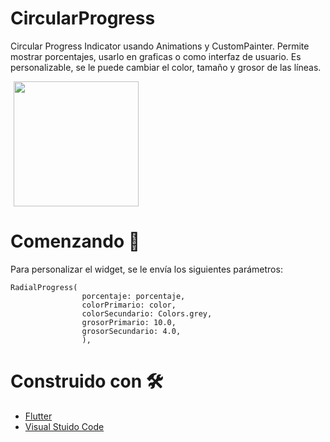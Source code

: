 # CircularProgress
Circular Progress Indicator usando Animations y CustomPainter. Permite mostrar porcentajes, usarlo en graficas o como interfaz de usuario. Es personalizable, se le puede cambiar el color, tamaño y grosor de las líneas.

<p>
    <img src="https://res.cloudinary.com/dzgd10ssq/image/upload/v1599163505/Apps/ekg4l4dhsyzzh3chr2ty.gif" width="200"/ hspace="5"> 
</p>

# Comenzando 🚀

Para personalizar el widget, se le envía los siguientes parámetros:

```
RadialProgress(
                porcentaje: porcentaje,
                colorPrimario: color,
                colorSecundario: Colors.grey,
                grosorPrimario: 10.0,
                grosorSecundario: 4.0,
                ),
  ```
  
  # Construido con 🛠️
  - [Flutter](https://flutter.dev/ "flutter")
  - [Visual Stuido Code](https://code.visualstudio.com/ "Visual Stuido Code")
